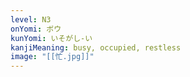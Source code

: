 ```yaml
---
level: N3
onYomi: ボウ
kunYomi: いそがし-い
kanjiMeaning: busy, occupied, restless
image: "[[忙.jpg]]"
---
```

